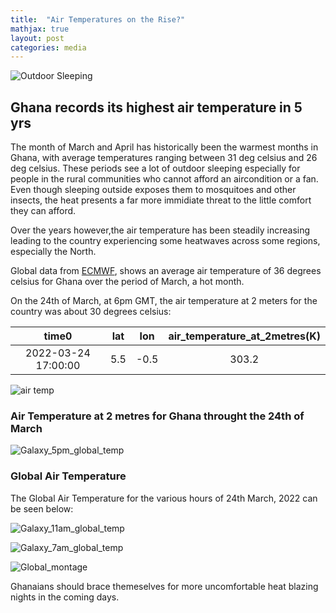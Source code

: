 ```yaml
---
title:  "Air Temperatures on the Rise?"
mathjax: true
layout: post
categories: media
---
```


![Outdoor Sleeping](https://thumbs.dreamstime.com/b/african-child-sleeping-outdoor-9056591.jpg)


## Ghana records its highest air temperature in 5 yrs

The month of March and April has historically been the warmest months in Ghana, with average temperatures ranging between 31 deg celsius and 26 deg celsius.
These periods see a lot of outdoor sleeping especially for people in the rural communities who cannot afford
an aircondition or a fan.
Even though sleeping outside exposes them to mosquitoes and other insects, the heat presents a far more immidiate threat to the little comfort they can afford.

Over the years however,the air temperature has been steadily increasing leading to the country experiencing some heatwaves across some regions, especially the North.

Global data from [ECMWF](https://registry.opendata.aws/ecmwf-era5/), shows an average air temperature of 36 degrees celsius for Ghana over the period of March, a hot month.

On the 24th of March, at 6pm GMT, the air temperature at 2 meters for the country was about 30 degrees celsius:

|time0 | lat | lon | air_temperature_at_2metres(K)| 
|:---:|:---:|:---:|:---:|
| 2022-03-24 17:00:00| 5.5 | -0.5 |303.2|

![air temp](https://i.ibb.co/0y5bmTL/Galaxy-5pm-GMT.png)

### Air Temperature at 2 metres for Ghana throught the 24th of March

![Galaxy_5pm_global_temp](https://i.ibb.co/60g7JgP/Galaxy-airtemp-regional-montage.png)

### Global Air Temperature 

The Global Air Temperature for the various hours of 24th March, 2022 can be seen below:

![Galaxy_11am_global_temp](https://i.ibb.co/TKR6NVD/Galaxy-global-11am.png)

![Galaxy_7am_global_temp](https://i.ibb.co/nPvcwNM/Galaxy-global-7am.png)

![Global_montage](https://i.ibb.co/mysbcrw/Galaxy-global-montage.png)


Ghanaians should brace themeselves for more uncomfortable heat blazing nights in the coming days.



